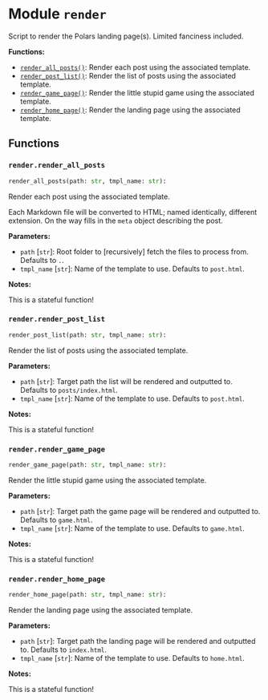 # Module `render`

Script to render the Polars landing page(s). Limited fanciness included.

**Functions:**

* [`render_all_posts()`](#renderrender_all_posts): Render each post using the associated template.
* [`render_post_list()`](#renderrender_post_list): Render the list of posts using the associated template.
* [`render_game_page()`](#renderrender_game_page): Render the little stupid game using the associated template.
* [`render_home_page()`](#renderrender_home_page): Render the landing page using the associated template.

## Functions

### `render.render_all_posts`

```python
render_all_posts(path: str, tmpl_name: str):
```

Render each post using the associated template.

Each Markdown file will be converted to HTML; named identically, different
extension. On the way fills in the `meta` object describing the post.

**Parameters:**

* `path` [`str`]: Root folder to [recursively] fetch the files to process from. Defaults to `.`.
* `tmpl_name` [`str`]: Name of the template to use. Defaults to `post.html`.

**Notes:**

This is a stateful function!

### `render.render_post_list`

```python
render_post_list(path: str, tmpl_name: str):
```

Render the list of posts using the associated template.

**Parameters:**

* `path` [`str`]: Target path the list will be rendered and outputted to. Defaults to
    `posts/index.html`.
* `tmpl_name` [`str`]: Name of the template to use. Defaults to `post.html`.

**Notes:**

This is a stateful function!

### `render.render_game_page`

```python
render_game_page(path: str, tmpl_name: str):
```

Render the little stupid game using the associated template.

**Parameters:**

* `path` [`str`]: Target path the game page will be rendered and outputted to. Defaults to
    `game.html`.
* `tmpl_name` [`str`]: Name of the template to use. Defaults to `game.html`.

**Notes:**

This is a stateful function!

### `render.render_home_page`

```python
render_home_page(path: str, tmpl_name: str):
```

Render the landing page using the associated template.

**Parameters:**

* `path` [`str`]: Target path the landing page will be rendered and outputted to. Defaults to
    `index.html`.
* `tmpl_name` [`str`]: Name of the template to use. Defaults to `home.html`.

**Notes:**

This is a stateful function!
